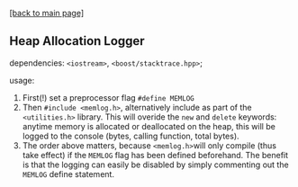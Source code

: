 [[back to main page]](../../README.md)
## Heap Allocation Logger
dependencies: `<iostream>`, `<boost/stacktrace.hpp>`;

usage:
1. First(!) set a preprocessor flag `#define MEMLOG`
2. Then `#include <memlog.h>`, alternatively include as part of the `<utilities.h>` library.
This will overide the `new` and `delete` keywords: anytime memory is allocated or deallocated
on the heap, this will be logged to the console (bytes, calling function, total bytes).
3. The order above matters, because `<memlog.h>`will only compile (thus take effect) if the `MEMLOG` flag has been defined beforehand. The benefit is that the logging can easily be disabled by simply commenting out the `MEMLOG` define statement.